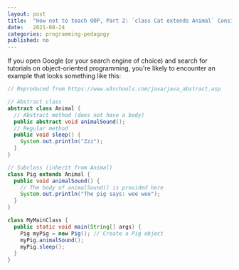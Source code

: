 ```yaml
---
layout: post
title:  "How not to teach OOP, Part 2: `class Cat extends Animal` Considered Harmful"
date:   2021-08-24
categories: programming-pedagogy
published: no
---
```


If you open Google (or your search engine of choice) and search for tutorials on
object-oriented programming, you're likely to encounter an example that looks
something like this:

```java
// Reproduced from https://www.w3schools.com/java/java_abstract.asp

// Abstract class
abstract class Animal {
  // Abstract method (does not have a body)
  public abstract void animalSound();
  // Regular method
  public void sleep() {
    System.out.println("Zzz");
  }
}

// Subclass (inherit from Animal)
class Pig extends Animal {
  public void animalSound() {
    // The body of animalSound() is provided here
    System.out.println("The pig says: wee wee");
  }
}

class MyMainClass {
  public static void main(String[] args) {
    Pig myPig = new Pig(); // Create a Pig object
    myPig.animalSound();
    myPig.sleep();
  }
}
```